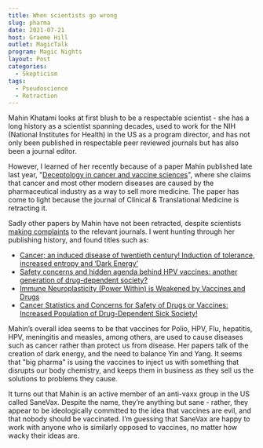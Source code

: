 ```yaml
---
title: When scientists go wrong
slug: pharma
date: 2021-07-21
host: Graeme Hill
outlet: MagicTalk
program: Magic Nights
layout: Post
categories:
  - Skepticism
tags:
  - Pseudoscience
  - Retraction
---
```


Mahin Khatami looks at first blush to be a respectable scientist - she has a long history as a scientist spanning decades, used to work for the NIH (National Institutes for Health) in the US as a program director, and has not only been published in respectable peer reviewed journals but has also been a journal editor.

<!-- more -->

However, I learned of her recently because of a paper Mahin published late last year, "[Deceptology in cancer and vaccine sciences](https://pubmed.ncbi.nlm.nih.gov/33377661/)", where she claims that cancer and most other modern diseases are caused by the pharmaceutical industry as a way to sell more medicine. The paper has come to light because the journal of Clinical & Translational Medicine is retracting it.

Sadly other papers by Mahin have not been retracted, despite scientists [making complaints](https://retractionwatch.com/2020/10/14/the-bizarre-anti-vaccine-paper-a-florida-professor-has-been-trying-to-have-retracted-to-no-avail/) to the relevant journals. I went hunting through her publishing history, and found titles such as:

* [Cancer; an induced disease of twentieth century! Induction of tolerance, increased entropy and ‘Dark Energy’](https://onlinelibrary.wiley.com/doi/full/10.1186/s40169-018-0193-6)
* [Safety concerns and hidden agenda behind HPV vaccines: another generation of drug-dependent society?](https://link.springer.com/article/10.1186/s40169-016-0126-1)
* [Immune Neuroplasticity (Power Within) is Weakened by Vaccines and Drugs](https://www.preprints.org/manuscript/202102.0499/v1)
* [Cancer Statistics and Concerns for Safety of Drugs or Vaccines: Increased Population of Drug-Dependent Sick Society!](https://link.springer.com/chapter/10.1007%2F978-3-319-66475-0_5)

Mahin’s overall idea seems to be that vaccines for Polio, HPV, Flu, hepatitis, HPV, meningitis and measles, among others, are used to cause diseases such as cancer rather than protect us from disease. Her papers talk of the creation of dark energy, and the need to balance Yin and Yang. It seems that "big pharma" is using the vaccines to inject us with something that disrupts our body chemistry, and keeps them in business as they sell us the solutions to problems they cause.

It turns out that Mahin is an active member of an anti-vaxx group in the US called SaneVax. Despite the name, they’re anything but sane - rather, they appear to be ideologically committed to the idea that vaccines are evil, and that nobody should be vaccinated. I’m guessing that SaneVax are happy to work with anyone who is similarly opposed to vaccines, no matter how wacky their ideas are.

